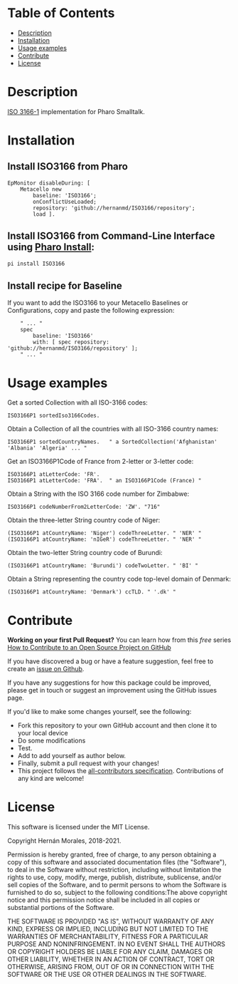# Table of Contents

- [Description](#description)
- [Installation](#installation)
- [Usage examples](#usage-examples)
- [Contribute](#contribute)
- [License](#license)

# Description

[ISO 3166-1](https://en.wikipedia.org/wiki/ISO_3166-1) implementation for Pharo Smalltalk.

# Installation

## Install ISO3166 from Pharo

```smalltalk
EpMonitor disableDuring: [ 
	Metacello new
		baseline: 'ISO3166';
		onConflictUseLoaded;
		repository: 'github://hernanmd/ISO3166/repository';
		load ].
```

## Install ISO3166 from Command-Line Interface using [Pharo Install](https://github.com/hernanmd/pi):

```bash
pi install ISO3166
```

## Install recipe for Baseline

If you want to add the ISO3166 to your Metacello Baselines or Configurations, copy and paste the following expression:

```smalltalk
	" ... "
	spec
		baseline: 'ISO3166' 
		with: [ spec repository: 'github://hernanmd/ISO3166/repository' ];
	" ... "
```

# Usage examples

Get a sorted Collection with all ISO-3166 codes:
```smalltalk
ISO3166P1 sortedIso3166Codes.
```

Obtain a Collection of all the countries with all ISO-3166 country names:
```smalltalk
ISO3166P1 sortedCountryNames.   " a SortedCollection('Afghanistan' 'Albania' 'Algeria' ... "
```

Get an ISO3166P1Code of France from 2-letter or 3-letter code:
```smalltalk
ISO3166P1 atLetterCode: 'FR'.
ISO3166P1 atLetterCode: 'FRA'.  " an ISO3166P1Code (France) "
```

Obtain a String with the ISO 3166 code number for Zimbabwe:
```smalltalk
ISO3166P1 codeNumberFrom2LetterCode: 'ZW'. "716"
```

Obtain the three-letter String country code of Niger:
```smalltalk
(ISO3166P1 atCountryName: 'Niger') codeThreeLetter. " 'NER' "
(ISO3166P1 atCountryName: 'nIGeR') codeThreeLetter. " 'NER' "
```

Obtain the two-letter String country code of Burundi:
```smalltalk
(ISO3166P1 atCountryName: 'Burundi') codeTwoLetter. " 'BI' "
```

Obtain a String representing the country code top-level domain of Denmark:

```smalltalk
(ISO3166P1 atCountryName: 'Denmark') ccTLD. " '.dk' "
```

# Contribute

**Working on your first Pull Request?** You can learn how from this *free* series [How to Contribute to an Open Source Project on GitHub](https://egghead.io/series/how-to-contribute-to-an-open-source-project-on-github)

If you have discovered a bug or have a feature suggestion, feel free to create an [issue on Github](https://github.com/hernanmd/ISO3166/issues).

If you have any suggestions for how this package could be improved, please get in touch or suggest an improvement using the GitHub issues page.

If you'd like to make some changes yourself, see the following:    

  - Fork this repository to your own GitHub account and then clone it to your local device
  - Do some modifications
  - Test.
  - Add <your GitHub username> to add yourself as author below.
  - Finally, submit a pull request with your changes!
  - This project follows the [all-contributors specification](https://github.com/kentcdodds/all-contributors). Contributions of any kind are welcome!

# License

This software is licensed under the MIT License.

Copyright Hernán Morales, 2018-2021.

Permission is hereby granted, free of charge, to any person obtaining a copy of this software and associated documentation files (the "Software"), to deal in the Software without restriction, including without limitation the rights to use, copy, modify, merge, publish, distribute, sublicense, and/or sell copies of the Software, and to permit persons to whom the Software is furnished to do so, subject to the following conditions:The above copyright notice and this permission notice shall be included in all copies or substantial portions of the Software.

THE SOFTWARE IS PROVIDED "AS IS", WITHOUT WARRANTY OF ANY KIND, EXPRESS OR IMPLIED, INCLUDING BUT NOT LIMITED TO THE WARRANTIES OF MERCHANTABILITY, FITNESS FOR A PARTICULAR PURPOSE AND NONINFRINGEMENT. IN NO EVENT SHALL THE AUTHORS OR COPYRIGHT HOLDERS BE LIABLE FOR ANY CLAIM, DAMAGES OR OTHER LIABILITY, WHETHER IN AN ACTION OF CONTRACT, TORT OR OTHERWISE, ARISING FROM, OUT OF OR IN CONNECTION WITH THE SOFTWARE OR THE USE OR OTHER DEALINGS IN THE SOFTWARE.
